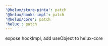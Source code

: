 ```yaml
---
'@helux/store-pinia': patch
'@helux/hooks-impl': patch
'@helux/core': patch
'helux': patch
---
```


expose hookImpl, add useObject to helux-core

